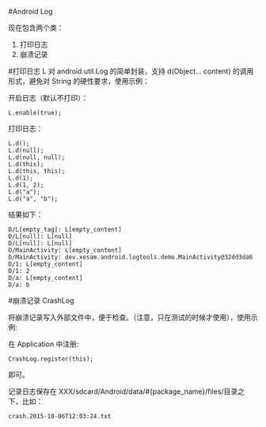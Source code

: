 #Android Log

现在包含两个类：

1. 打印日志
1. 崩溃记录

#打印日志 L
对 android.util.Log 的简单封装，支持 d(Object... content) 的调用形式，避免对 String 的硬性要求，使用示例：

开启日志（默认不打印）：

    L.enable(true);

打印日志：

    L.d();
    L.d(null);
    L.d(null, null);
    L.d(this);
    L.d(this, this);
    L.d(1);
    L.d(1, 2);
    L.d("a");
    L.d("a", "b");
    
结果如下：

    D/L[empty_tag]: L[empty_content]
    D/L[null]: L[null]
    D/L[null]: L[null]
    D/MainActivity: L[empty_content]
    D/MainActivity: dev.xesam.android.logtools.demo.MainActivity@32dd3da6
    D/1: L[empty_content]
    D/1: 2
    D/a: L[empty_content]
    D/a: b
    
#崩溃记录 CrashLog

将崩溃记录写入外部文件中，便于检查。（注意，只在测试的时候才使用），使用示例:

在 Application 中注册:

    CrashLog.register(this);
    
即可。

记录日志保存在 XXX/sdcard/Android/data/#{package_name}/files/目录之下，比如：

    crash.2015-10-06T12:03:24.txt


